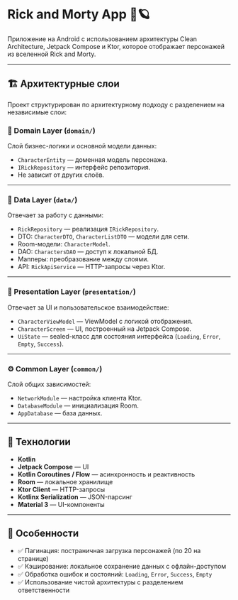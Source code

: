 # Rick and Morty App 🧪🪐

Приложение на Android с использованием архитектуры Clean Architecture, Jetpack Compose и Ktor, которое отображает персонажей из вселенной Rick and Morty.

---

## 🏗 Архитектурные слои

Проект структурирован по архитектурному подходу с разделением на независимые слои:

### 📁 Domain Layer (`domain/`)
Слой бизнес-логики и основной модели данных:
- `CharacterEntity` — доменная модель персонажа.
- `IRickRepository` — интерфейс репозитория.
- Не зависит от других слоёв.

---

### 📁 Data Layer (`data/`)
Отвечает за работу с данными:
- `RickRepository` — реализация `IRickRepository`.
- DTO: `CharacterDTO`, `CharacterListDTO` — модели для сети.
- Room-модели: `CharacterModel`.
- DAO: `CharactersDAO` — доступ к локальной БД.
- Мапперы: преобразование между слоями.
- API: `RickApiService` — HTTP-запросы через Ktor.

---

### 📁 Presentation Layer (`presentation/`)
Отвечает за UI и пользовательское взаимодействие:
- `CharacterViewModel` — ViewModel с логикой отображения.
- `CharacterScreen` — UI, построенный на Jetpack Compose.
- `UiState` — sealed-класс для состояния интерфейса (`Loading`, `Error`, `Empty`, `Success`).

---

### ⚙️ Common Layer (`common/`)
Слой общих зависимостей:
- `NetworkModule` — настройка клиента Ktor.
- `DatabaseModule` — инициализация Room.
- `AppDatabase` — база данных.

---

## 🚀 Технологии

- **Kotlin**
- **Jetpack Compose** — UI
- **Kotlin Coroutines / Flow** — асинхронность и реактивность
- **Room** — локальное хранилище
- **Ktor Client** — HTTP-запросы
- **Kotlinx Serialization** — JSON-парсинг
- **Material 3** — UI-компоненты

---

## 🌟 Особенности

- ✅ Пагинация: постраничная загрузка персонажей (по 20 на странице)
- ✅ Кэширование: локальное сохранение данных с офлайн-доступом
- ✅ Обработка ошибок и состояний: `Loading`, `Error`, `Success`, `Empty`
- ✅ Использование чистой архитектуры с разделением ответственности
